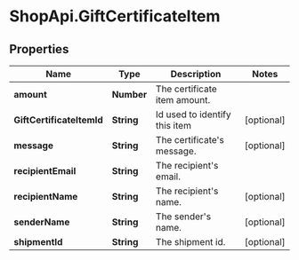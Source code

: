 # ShopApi.GiftCertificateItem

## Properties
Name | Type | Description | Notes
------------ | ------------- | ------------- | -------------
**amount** | **Number** | The certificate item amount. | 
**GiftCertificateItemId** | **String** | Id used to identify this item | [optional] 
**message** | **String** | The certificate&#39;s message. | [optional] 
**recipientEmail** | **String** | The recipient&#39;s email. | 
**recipientName** | **String** | The recipient&#39;s name. | [optional] 
**senderName** | **String** | The sender&#39;s name. | [optional] 
**shipmentId** | **String** | The shipment id. | [optional] 


